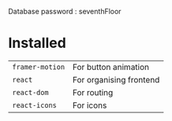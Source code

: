 Database password : seventhFloor

# Installed

|                 |                         |
| --------------- | ----------------------- |
| `framer-motion` | For button animation    |
| `react`         | For organising frontend |
| `react-dom`     | For routing             |
| `react-icons`   | For icons               |
